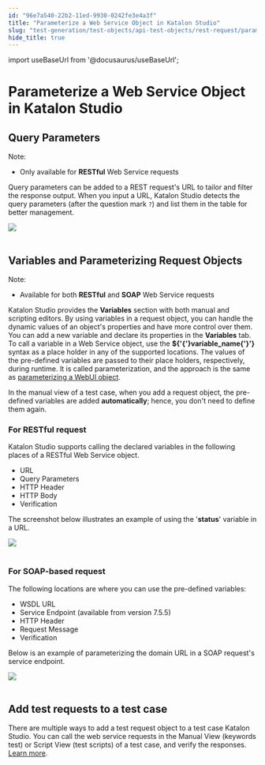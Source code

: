 ```yaml
---
id: "96e7a540-22b2-11ed-9930-0242fe3e4a3f"
title: "Parameterize a Web Service Object in Katalon Studio"
slug: "test-generation/test-objects/api-test-objects/rest-request/parameterize-a-web-service-object-in-katalon-studio"
hide_title: true
---
```

import useBaseUrl from '@docusaurus/useBaseUrl';


# <a id="id_parameterize-a-web-service-object" class="anchor_top_offset"/><a id="ariaid-title1" class="anchor_top_offset"/>Parameterize a Web Service Object in <span xmlns="http://www.w3.org/1999/xhtml" className="ph">Katalon Studio</span> 


## <a id="id_1" class="anchor_top_offset"/>Query Parameters

<div xmlns="http://www.w3.org/1999/xhtml" className="note note note_note"><span className="note__title">Note:</span> 
  <ul className="ul"><li className="li">Only available for <strong className="ph b">RESTful</strong> Web Service requests</li></ul>
</div>
<p xmlns="http://www.w3.org/1999/xhtml" className="p">Query parameters can be added to a REST request's URL to tailor and filter the response output. When you input a URL, Katalon Studio detects the query parameters (after the question mark <code className="ph codeph">?</code>) and list them in the table for better management.</p> 
<p xmlns="http://www.w3.org/1999/xhtml" className="p"> <img className="image" src={useBaseUrl("https://github.com/katalon-studio/docs-images/raw/master/katalon-studio/docs/updated-parameterize-a-web-service-object/Screen-Shot-2018-09-18-at-5.04.18-PM.png")} /><br /><br /> </p> 

## <a id="id_2" class="anchor_top_offset"/>Variables and Parameterizing Request Objects

<div xmlns="http://www.w3.org/1999/xhtml" className="note note note_note"><span className="note__title">Note:</span> 
  <ul className="ul"><li className="li">Available for both <strong className="ph b">RESTful</strong> and <strong className="ph b">SOAP</strong> Web Service requests</li></ul>
</div>
<p xmlns="http://www.w3.org/1999/xhtml" className="p">Katalon Studio provides the <strong className="ph b">Variables</strong> section with both manual and scripting editors. By using variables in a request object, you can handle the dynamic values of an object's properties and have more control over them. You can add a new variable and declare its properties in the <strong className="ph b">Variables</strong> tab. To call a variable in a Web Service object, use the <strong className="ph b">${'{'}variable_name{'}'}</strong> syntax as a place holder in any of the supported locations. The values of the pre-defined variables are passed to their place holders, respectively, during runtime. It is called parameterization, and the approach is the same as <a className="xref" href="/docs/test-generation/test-objects/web-test-objects/manage-web-test-objects-in-katalon-studio">parameterizing a WebUI object</a>.</p> 
<p xmlns="http://www.w3.org/1999/xhtml" className="p">In the manual view of a test case, when you add a request object, the pre-defined variables are added <strong className="ph b">automatically</strong>; hence, you don't need to define them again.</p> 
      

### <a id="id_3" class="anchor_top_offset"/>For RESTful request

      
        
<p xmlns="http://www.w3.org/1999/xhtml" className="p">Katalon Studio supports calling the declared variables in the   following places of a RESTful Web Service object.</p> 
        
<ul xmlns="http://www.w3.org/1999/xhtml" className="ul">   <li className="li">URL</li>   <li className="li">Query Parameters</li>   <li className="li">HTTP Header</li>   <li className="li">HTTP Body</li>   <li className="li">Verification</li> </ul> 
        
<p xmlns="http://www.w3.org/1999/xhtml" className="p">The screenshot below illustrates an example of using the   '<strong className="ph b">status</strong>' variable in a URL.</p> 
        
<p xmlns="http://www.w3.org/1999/xhtml" className="p">   <img className="image" src={useBaseUrl("https://github.com/katalon-studio/docs-images/raw/master/katalon-studio/docs/updated-parameterize-a-web-service-object/Screen-Shot-2018-09-18-at-5.10.01-PM.png")} /><br /><br /> </p> 
      
    
      

### <a id="id_4" class="anchor_top_offset"/>For SOAP-based request

      
        
<p xmlns="http://www.w3.org/1999/xhtml" className="p">The following locations are where you can use the pre-defined   variables:</p> 
        
<ul xmlns="http://www.w3.org/1999/xhtml" className="ul">   <li className="li">WSDL URL</li>   <li className="li">Service Endpoint (available from version 7.5.5)</li>   <li className="li">HTTP Header</li>   <li className="li">Request Message</li>   <li className="li">Verification</li> </ul> 
        
<p xmlns="http://www.w3.org/1999/xhtml" className="p">Below is an example of parameterizing the domain URL in a SOAP   request's service endpoint.</p> 
        
<p xmlns="http://www.w3.org/1999/xhtml" className="p">   <img className="image" src={useBaseUrl("https://github.com/katalon-studio/docs-images/raw/master/katalon-studio/docs/parameterize-a-web-service-object/soap-endpoint.png")} /><br /><br /> </p> 
      
    

## <a id="id_5" class="anchor_top_offset"/>Add test requests to a test case

<p xmlns="http://www.w3.org/1999/xhtml" className="p">There are multiple ways to add a test request object to a test   case Katalon Studio. You can call the web service requests in the   Manual View (keywords test) or Script View (test scripts) of a test   case, and verify the responses. <a className="xref" href="/docs/test-generation/create-test-cases/using-web-services-in-a-test-case-in-katalon-studio">Learn     more</a>.    </p> 
